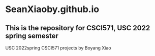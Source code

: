 # SeanXiaoby.github.io
## This is the repository for CSCI571, USC 2022 spring semester

USC 2022spring CSCI571 projects by Boyang Xiao
